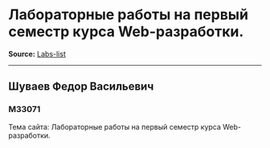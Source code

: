# Лабораторные работы на первый семестр курса Web-разработки.
**Source:** [Labs-list](https://docs.google.com/document/d/1ybmhKPyUyZvGaJI-3MrM9AleAW9Kzng8/)

***
## Шуваев Федор Васильевич
### M33071

Тема сайта: Лабораторные работы на первый семестр курса Web-разработки.